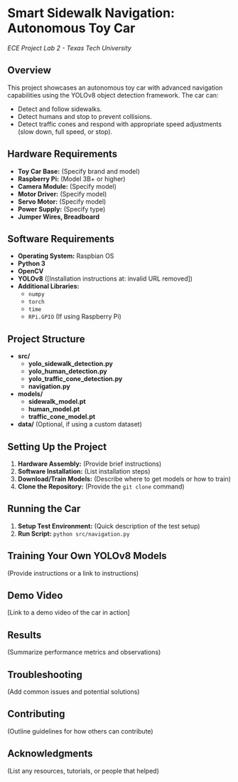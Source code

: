 # Smart Sidewalk Navigation: Autonomous Toy Car  

*ECE Project Lab 2 - Texas Tech University*

## Overview

This project showcases an autonomous toy car with advanced navigation capabilities using the YOLOv8 object detection framework. The car can:

* Detect and follow sidewalks.
* Detect humans and stop to prevent collisions.
* Detect traffic cones and respond with appropriate speed adjustments (slow down, full speed, or stop). 

## Hardware Requirements

* **Toy Car Base:** (Specify brand and model)
* **Raspberry Pi:** (Model 3B+ or higher)
* **Camera Module:** (Specify model)
* **Motor Driver:** (Specify model)
* **Servo Motor:** (Specify model)
* **Power Supply:** (Specify type)
* **Jumper Wires, Breadboard** 

## Software Requirements

* **Operating System:** Raspbian OS 
* **Python 3** 
* **OpenCV**
* **YOLOv8** ([Installation instructions at: invalid URL removed])
* **Additional Libraries:**
   * `numpy`
   * `torch`
   * `time`
   * `RPi.GPIO` (If using Raspberry Pi)

## Project Structure

* **src/**
    * **yolo_sidewalk_detection.py**
    * **yolo_human_detection.py**
    * **yolo_traffic_cone_detection.py**
    * **navigation.py** 
* **models/**
    * **sidewalk_model.pt** 
    * **human_model.pt** 
    * **traffic_cone_model.pt**
* **data/** (Optional, if using a custom dataset)

## Setting Up the Project

1. **Hardware Assembly:** (Provide brief instructions)
2. **Software Installation:** (List installation steps)
3. **Download/Train Models:** (Describe where to get models or how to train)
4. **Clone the Repository:** (Provide the `git clone` command) 

## Running the Car

1. **Setup Test Environment:** (Quick description of the test setup)
2. **Run Script:** `python src/navigation.py`

## Training Your Own YOLOv8 Models

(Provide instructions or a link to instructions)

## Demo Video

[Link to a demo video of the car in action]

## Results

(Summarize performance metrics and observations)

## Troubleshooting

(Add common issues and potential solutions)

## Contributing

(Outline guidelines for how others can contribute)

## Acknowledgments

(List any resources, tutorials, or people that helped) 
